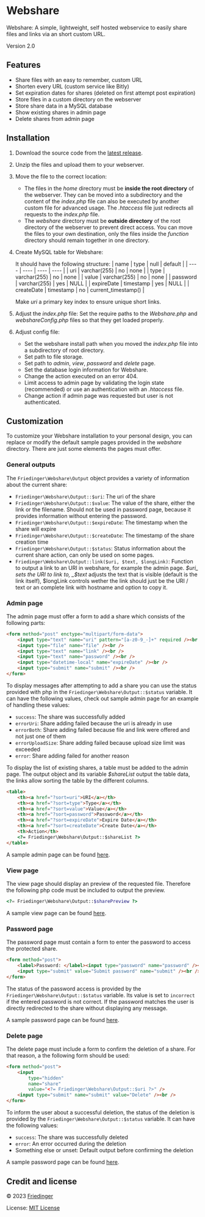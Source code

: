 # Webshare

Webshare: A simple, lightweight, self hosted webservice to easily share files and links via an short custom URL.

Version 2.0

## Features

-   Share files with an easy to remember, custom URL
-   Shorten every URL (custom service like Bitly)
-   Set expiration dates for shares (deleted on first attempt post expiration)
-   Store files in a custom directory on the webserver
-   Store share data in a MySQL database
-   Show existing shares in admin page
-   Delete shares from admin page

## Installation

1. Download the source code from the [latest release](https://github.com/Friedinger/Webshare/releases/latest).
2. Unzip the files and upload them to your webserver.
3. Move the file to the correct location:
    - The files in the _home_ directory must be **inside the root directory** of the webserver. They can be moved into a subdirectory and the content of the _index.php_ file can also be executed by another custom file for advanced usage. The _.htaccess_ file just redirects all requests to the _index.php_ file.
    - The _webshare_ directory must be **outside directory** of the root directory of the webserver to prevent direct access. You can move the files to your own destination, only the files inside the _function_ directory should remain together in one directory.
4. Create MySQL table for Webshare:

    It should have the following structure:
    | name | type | null | default |
    | ---- | ---- | ---- | ---- |
    | uri | varchar(255) | no | none |
    | type | varchar(255) | no | none |
    | value | varchar(255) | no | none |
    | password | varchar(255) | yes | NULL |
    | expireDate | timestamp | yes | NULL |
    | createDate | timestamp | no | current_timestamp() |

    Make _uri_ a primary key index to ensure unique short links.

5. Adjust the _index.php_ file: Set the require paths to the _Webshare.php_ and _webshareConfig.php_ files so that they get loaded properly.
6. Adjust config file:
    - Set the webshare install path when you moved the _index.php_ file into a subdirectory of root directory.
    - Set path to file storage.
    - Set path to _admin_, _view_, _password_ and _delete_ page.
    - Set the database login information for Webshare.
    - Change the action executed on an error 404.
    - Limit access to admin page by validating the login state (recommended) or use an authentication with an _.htaccess_ file.
    - Change action if admin page was requested but user is not authenticated.

## Customization

To customize your Webshare installation to your personal design, you can replace or modify the default sample pages provided in the _webshare_ directory. There are just some elements the pages must offer.

### General outputs

The `Friedinger\Webshare\Output` object provides a variety of information about the current share:

-   `Friedinger\Webshare\Output::$uri`: The uri of the share
-   `Friedinger\Webshare\Output::$value`: The value of the share, either the link or the filename. Should not be used in password page, because it provides information without entering the password.
-   `Friedinger\Webshare\Output::$expireDate`: The timestamp when the share will expire
-   `Friedinger\Webshare\Output::$createDate`: The timestamp of the share creation time
-   `Friedinger\Webshare\Output::$status`: Status information about the current share action, can only be used on some pages.
-   `Friedinger\Webshare\Output::link($uri, $text, $longLink)`: Function to output a link to an URI in webshare, for example the admin page. _$uri_ sets the URI to link to, _$text_ adjusts the text that is visible (default is the link itself), $longLink controls wether the link should just be the URI / text or an complete link with hostname and option to copy it.

### Admin page

The admin page must offer a form to add a share which consists of the following parts:

```html
<form method="post" enctype="multipart/form-data">
	<input type="text" name="uri" pattern="[a-z0-9_-]+" required /><br />
	<input type="file" name="file" /><br />
	<input type="text" name="link" /><br />
	<input type="text" name="password" /><br />
	<input type="datetime-local" name="expireDate" /><br />
	<input type="submit" name="submit" /><br />
</form>
```

To display messages after attempting to add a share you can use the status provided with php in the `Friedinger\Webshare\Output::$status` variable.
It can have the following values, check out sample admin page for an example of handling these values:

-   `success`: The share was successfully added
-   `errorUri`: Share adding failed because the uri is already in use
-   `errorBoth`: Share adding failed because file and link were offered and not just one of them
-   `errorUploadSize`: Share adding failed because upload size limit was exceeded
-   `error`: Share adding failed for another reason

To display the list of existing shares, a table must be added to the admin page. The output object and its variable _$shareList_ output the table data, the links allow sorting the table by the different columns.

```html
<table>
	<th><a href="?sort=uri">URI</a></th>
	<th><a href="?sort=type">Type</a></th>
	<th><a href="?sort=value">Value</a></th>
	<th><a href="?sort=password">Password</a></th>
	<th><a href="?sort=expireDate">Expire Date</a></th>
	<th><a href="?sort=createDate">Create Date</a></th>
	<th>Action</th>
	<?= Friedinger\Webshare\Output::$shareList ?>
</table>
```

A sample admin page can be found [here](/webshare/adminPage_sample.php).

### View page

The view page should display an preview of the requested file. Therefore the following php code must be included to output the preview.

```php
<?= Friedinger\Webshare\Output::$sharePreview ?>
```

A sample view page can be found [here](/webshare/viewPage_sample.php).

### Password page

The password page must contain a form to enter the password to access the protected share.

```html
<form method="post">
	<label>Password: </label><input type="password" name="password" /><br />
	<input type="submit" value="Submit password" name="submit" /><br />
</form>
```

The status of the password access is provided by the `Friedinger\Webshare\Output::$status` variable. Its value is set to `incorrect` if the entered password is not correct. If the password matches the user is directly redirected to the share without displaying any message.

A sample password page can be found [here](/webshare/passwordPage_sample.php).

### Delete page

The delete page must include a form to confirm the deletion of a share. For that reason, a the following form should be used:

```html
<form method="post">
	<input
		type="hidden"
		name="share"
		value="<?= Friedinger\Webshare\Output::$uri ?>" />
	<input type="submit" name="submit" value="Delete" /><br />
</form>
```

To inform the user about a successful deletion, the status of the deletion is provided by the `Friedinger\Webshare\Output::$status` variable. It can have the following values:

-   `success`: The share was successfully deleted
-   `error`: An error occurred during the deletion
-   Something else or unset: Default output before confirming the deletion

A sample password page can be found [here](/webshare/deletePage_sample.php).

## Credit and license

© 2023
[Friedinger](https://friedinger.org "friedinger.org")

License: [MIT License
](https://github.com/Friedinger/Webshare/blob/main/LICENSE)
